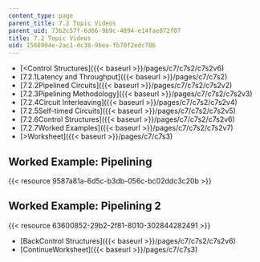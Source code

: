 ```yaml
---
content_type: page
parent_title: 7.2 Topic Videos
parent_uid: 73b2c57f-6d66-9b9c-4894-e14fae072f07
title: 7.2 Topic Videos
uid: 1566994e-2ac1-dc38-9bea-fb70f2edc786
---
```


*   [<Control Structures]({{< baseurl >}}/pages/c7/c7s2/c7s2v6)
*   [7.2.1Latency and Throughput]({{< baseurl >}}/pages/c7/c7s2)
*   [7.2.2Pipelined Circuits]({{< baseurl >}}/pages/c7/c7s2/c7s2v2)
*   [7.2.3Pipelining Methodology]({{< baseurl >}}/pages/c7/c7s2/c7s2v3)
*   [7.2.4Circuit Interleaving]({{< baseurl >}}/pages/c7/c7s2/c7s2v4)
*   [7.2.5Self-timed Circuits]({{< baseurl >}}/pages/c7/c7s2/c7s2v5)
*   [7.2.6Control Structures]({{< baseurl >}}/pages/c7/c7s2/c7s2v6)
*   [7.2.7Worked Examples]({{< baseurl >}}/pages/c7/c7s2/c7s2v7)
*   [\>Worksheet]({{< baseurl >}}/pages/c7/c7s3)

Worked Example: Pipelining
--------------------------

{{< resource 9587a81a-6d5c-b3db-056c-bc02ddc3c20b >}}

Worked Example: Pipelining 2
----------------------------

{{< resource 63600852-29b2-2f81-8010-302844282491 >}}

*   [BackControl Structures]({{< baseurl >}}/pages/c7/c7s2/c7s2v6)
*   [ContinueWorksheet]({{< baseurl >}}/pages/c7/c7s3)